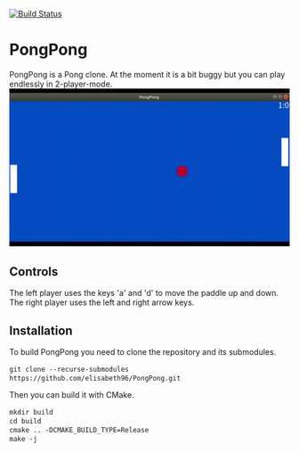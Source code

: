 [![Build Status](https://github.com/elisabeth96/PongPong/workflows/Build/badge.svg)](https://github.com/eli96/PongPong/actions?query=workflow%3ABuild)
# PongPong  
PongPong is a Pong clone. At the moment it is a bit buggy but you can play endlessly in 2-player-mode.
![Two players play PongPong](PongPongGif.gif)
## Controls
The left player uses the keys 'a' and 'd' to move the paddle up and down. The right player uses the left and right arrow keys.
## Installation
To build PongPong you need to clone the repository and its submodules.  
```
git clone --recurse-submodules https://github.com/elisabeth96/PongPong.git
```
Then you can build it with CMake.  
```
mkdir build
cd build
cmake .. -DCMAKE_BUILD_TYPE=Release
make -j
``` 

